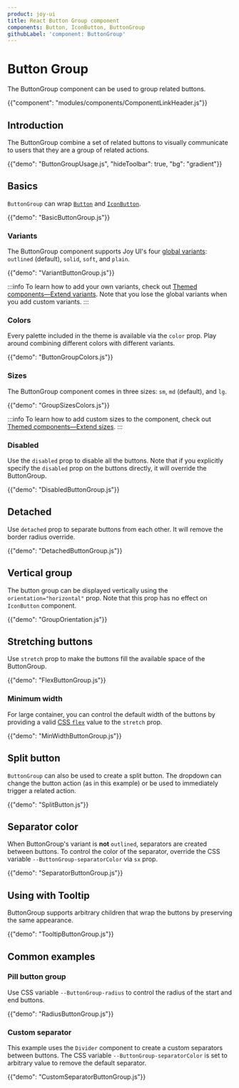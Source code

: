```yaml
---
product: joy-ui
title: React Button Group component
components: Button, IconButton, ButtonGroup
githubLabel: 'component: ButtonGroup'
---
```


# Button Group

<p class="description">The ButtonGroup component can be used to group related buttons.</p>

{{"component": "modules/components/ComponentLinkHeader.js"}}

## Introduction

The ButtonGroup combine a set of related buttons to visually communicate to users that they are a group of related actions.

{{"demo": "ButtonGroupUsage.js", "hideToolbar": true, "bg": "gradient"}}

## Basics

`ButtonGroup` can wrap [`Button`](/joy-ui/react-button/) and [`IconButton`](/joy-ui/react-button/#icon-button).

{{"demo": "BasicButtonGroup.js"}}

### Variants

The ButtonGroup component supports Joy UI's four [global variants](/joy-ui/main-features/global-variants/): `outlined` (default), `solid`, `soft`, and `plain`.

{{"demo": "VariantButtonGroup.js"}}

:::info
To learn how to add your own variants, check out [Themed components—Extend variants](/joy-ui/customization/themed-components/#extend-variants).
Note that you lose the global variants when you add custom variants.
:::

### Colors

Every palette included in the theme is available via the `color` prop.
Play around combining different colors with different variants.

{{"demo": "ButtonGroupColors.js"}}

### Sizes

The ButtonGroup component comes in three sizes: `sm`, `md` (default), and `lg`.

{{"demo": "GroupSizesColors.js"}}

:::info
To learn how to add custom sizes to the component, check out [Themed components—Extend sizes](/joy-ui/customization/themed-components/#extend-sizes).
:::

### Disabled

Use the `disabled` prop to disable all the buttons. Note that if you explicitly specify the `disabled` prop on the buttons directly, it will override the ButtonGroup.

{{"demo": "DisabledButtonGroup.js"}}

## Detached

Use `detached` prop to separate buttons from each other. It will remove the border radius override.

{{"demo": "DetachedButtonGroup.js"}}

## Vertical group

The button group can be displayed vertically using the `orientation="horizontal"` prop. Note that this prop has no effect on `IconButton` component.

{{"demo": "GroupOrientation.js"}}

## Stretching buttons

Use `stretch` prop to make the buttons fill the available space of the ButtonGroup.

{{"demo": "FlexButtonGroup.js"}}

### Minimum width

For large container, you can control the default width of the buttons by providing a valid [CSS `flex`](https://developer.mozilla.org/en-US/docs/Web/CSS/flex) value to the `stretch` prop.

{{"demo": "MinWidthButtonGroup.js"}}

## Split button

`ButtonGroup` can also be used to create a split button. The dropdown can change the button action (as in this example) or be used to immediately trigger a related action.

{{"demo": "SplitButton.js"}}

## Separator color

When ButtonGroup's variant is <b>not</b> `outlined`, separators are created between buttons. To control the color of the separator, override the CSS variable `--ButtonGroup-separatorColor` via `sx` prop.

{{"demo": "SeparatorButtonGroup.js"}}

## Using with Tooltip

ButtonGroup supports arbitrary children that wrap the buttons by preserving the same appearance.

{{"demo": "TooltipButtonGroup.js"}}

## Common examples

### Pill button group

Use CSS variable `--ButtonGroup-radius` to control the radius of the start and end buttons.

{{"demo": "RadiusButtonGroup.js"}}

### Custom separator

This example uses the `Divider` component to create a custom separators between buttons. The CSS variable `--ButtonGroup-separatorColor` is set to arbitrary value to remove the default separator.

{{"demo": "CustomSeparatorButtonGroup.js"}}
